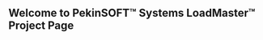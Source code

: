 ## Welcome to PekinSOFT™ Systems LoadMaster™ Project Page

<!--img src="https://github.com/PekinSOFT-Systems/LoadMaster-Images/blob/master/Images/logo.png" alt="LoadMaster™ Splash" />

PekinSOFT™ Systems is proud to present LoadMaster™ Load Tracking and Accounting for owner/operator truck drivers! This project has been in the planning stages for approximately two years and is finally reached the development phase. We are working hard on getting to our first release, which will hopefully be by the end of 2020. A lot of activity has been taking place on our repository, and there is still a lot more to come.

If you are a developer, regardless of your level of experience, PekinSOFT™ would love to have you as part of our team as a contributor. If you are able to speak a language, or more than one, other than English, we would love for you to participate by providing transalations for our software. If you are a technical writer, we could use a quality, well-written help system. There are many ways for people to contribute and we would love to [hear from you](mailto:sean@pekinsoft.com)!

### Programming Environment

We at PekinSOFT™ believe in freedom at every level. Therefore, we tend to develop our software in languages that allow our users the freedom to use whatever operating system(s) they choose. To facilitate this with LoadMaster™, we are developing the project in the Java™ programming language and using the NetBeans IDE for our development environment.

Having said that, let us set you at ease if you were contemplating contributing to our project, but have your own preferred development environment for Java™. We do not require you to use NetBeans, as long as you properly set up your `.gitignore` file to not push your IDE-specific files to the repository. As we said, we believe in freedom at every level!

### Support or Contact

Having trouble with LoadMaster™ or the repository? Check out our [documentation](https://github.com/PekinSOFT-Systems/LoadMaster/wiki) or [contact support](mailto:sean@pekinsoft.com) and we’ll help you sort it out. If you are a contributor and have been the victim of violations of our [Code of Conduct](https://github.com/PekinSOFT-Systems/LoadMaster/blob/master/CODE-OF-CONDUCT.md), please complete our [anonymous Conduct Violation Report](https://docs.google.com/forms/d/e/1FAIpQLSchEuADOxfIsX1C5EQ_KYwhy400Xv4_b5dx42IkILIypdvjQQ/viewform).
